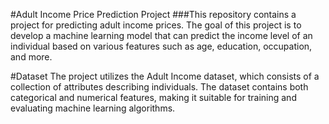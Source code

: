 
#Adult Income Price Prediction Project
###This repository contains a project for predicting adult income prices. The goal of this project is to develop a machine learning model that can predict the income level of an individual based on various features such as age, education, occupation, and more.

#Dataset
The project utilizes the Adult Income dataset, which consists of a collection of attributes describing individuals. The dataset contains both categorical and numerical features, making it suitable for training and evaluating machine learning algorithms.
